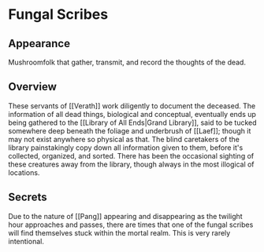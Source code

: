 # Fungal Scribes

## Appearance

Mushroomfolk that gather, transmit, and record the thoughts of the dead.

## Overview

These servants of [[Verath]] work diligently to document the deceased.
The information of all dead things, biological and conceptual, eventually ends up being gathered to the [[Library of All Ends|Grand Library]], said to be tucked somewhere deep beneath the foliage and underbrush of [[Laef]]; though it may not exist anywhere so physical as that.
The blind caretakers of the library painstakingly copy down all information given to them, before it's collected, organized, and sorted.
There has been the occasional sighting of these creatures away from the library, though always in the most illogical of locations.

## Secrets

Due to the nature of [[Pang]] appearing and disappearing as the twilight hour approaches and passes, there are times that one of the fungal scribes will find themselves stuck within the mortal realm.
This is very rarely intentional.